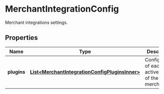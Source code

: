 

# MerchantIntegrationConfig

Merchant integrations settings.

## Properties

| Name | Type | Description | Notes |
|------------ | ------------- | ------------- | -------------|
|**plugins** | [**List&lt;MerchantIntegrationConfigPluginsInner&gt;**](MerchantIntegrationConfigPluginsInner.md) | Configuration of each active plugin of the merchant. |  |



